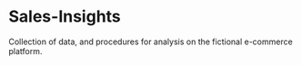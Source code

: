 # Sales-Insights
Collection of data, and procedures for analysis on the fictional e-commerce platform.
